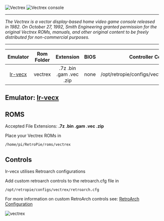 ![Vectrex](https://upload.wikimedia.org/wikipedia/commons/e/ef/Vectrex_vector_logo.svg)
![Vectrex console](https://upload.wikimedia.org/wikipedia/commons/thumb/7/7a/Vectrex-Console-Set.jpg/192px-Vectrex-Console-Set.jpg)
***
_The Vectrex is a vector display-based home video game console released in 1982. On October 27, 1992, Smith Engineering granted permission for the original Vectrex ROMs, manuals, and other original content to be freely distributed for non-commercial purposes._ 
***

| Emulator | Rom Folder | Extension | BIOS |  Controller Config |
| :---: | :---: | :---: | :---: | :---: |
| [lr-vecx](https://github.com/libretro/libretro-vecx) | vectrex  | .7z .bin .gam .vec .zip | none | /opt/retropie/configs/vectrex/retroarch.cfg |

## Emulator: [lr-vecx](https://github.com/libretro/libretro-vecx)

## ROMS

Accepted File Extensions: **.7z .bin .gam .vec .zip**

Place your Vectrex ROMs in 
```
/home/pi/RetroPie/roms/vectrex
```

## Controls

lr-vecx utilises Retroarch configurations

Add custom retroarch controls to the retroarch.cfg file in
```shell
/opt/retropie/configs/vectrex/retroarch.cfg
```
For more information on custom RetroArch controls see: [RetroArch Configuration](RetroArch-Configuration)

![vectrex](https://cloud.githubusercontent.com/assets/10035308/8196876/168671c6-144e-11e5-8139-d2d980a936fa.png)